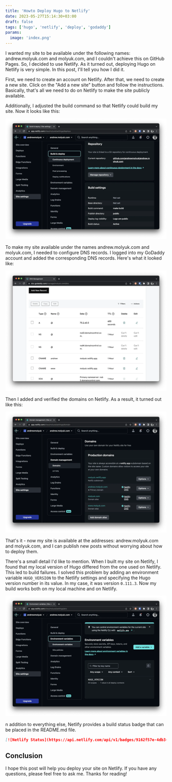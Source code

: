 ```yaml
---
title: 'Howto Deploy Hugo to Netlify'
date: 2023-05-27T15:14:30+03:00
draft: false
tags: ['hugo', 'netlify', 'deploy', 'godaddy']
params:
  image: 'index.png'
---
```


I wanted my site to be available under the following names: andrew.molyuk.com and molyuk.com, and I couldn't achieve
this on GitHub Pages. So, I decided to use Netlify. As it turned out, deploying Hugo on Netlify is very simple. In this
post, I'll tell you how I did it.

First, we need to create an account on Netlify. After that, we need to create a new site. Click on the "Add a new site"
button and follow the instructions. Basically, that's all we need to do on Netlify to make the site publicly available.

<!--more-->

Additionally, I adjusted the build command so that Netlify could build my site. Now it looks like this:

![netlify-repository.webp](netlify-repository.webp)

To make my site available under the names andrew.molyuk.com and molyuk.com, I needed to configure DNS records. I logged
into my GoDaddy account and added the corresponding DNS records. Here's what it looked like:

![netlify-godaddy.webp](netlify-godaddy.webp)

Then I added and verified the domains on Netlify. As a result, it turned out like this:

![netlify-domains.webp](netlify-domains.webp)

That's it - now my site is available at the addresses: andrew.molyuk.com and molyuk.com, and I can publish new posts
without worrying about how to deploy them.

There's a small detail I'd like to mention. When I built my site on Netlify, I found that my local version of Hugo
differed from the one used on Netlify. This led to build failures. I solved this problem by adding an environment
variable `HUGO_VERSION` to the Netlify settings and specifying the Hugo version number in its value. In my case, it was
version `0.111.3`. Now my build works both on my local machine and on Netlify.

![netlify-hugo.webp](netlify-hugo.webp)

n addition to everything else, Netlify provides a build status badge that can be placed in the README.md file.

```markdown
[![Netlify Status](https://api.netlify.com/api/v1/badges/9162f57e-4db3-4360-b350-e31ad5e85cb6/deploy-status)](https://app.netlify.com/sites/molyuk/deploys)
```

## Conclusion

I hope this post will help you deploy your site on Netlify. If you have any questions, please feel free to ask me.
Thanks for reading!
